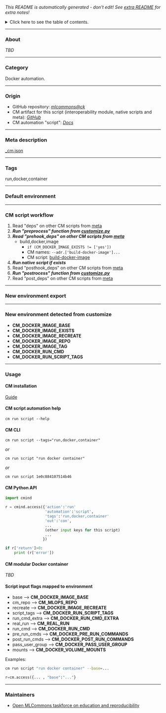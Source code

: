 *This README is automatically generated - don't edit! See [extra README](README-extra.md) for extra notes!*

<details>
<summary>Click here to see the table of contents.</summary>

* [About](#about)
* [Category](#category)
* [Origin](#origin)
* [Meta description](#meta-description)
* [Tags](#tags)
* [Default environment](#default-environment)
* [CM script workflow](#cm-script-workflow)
* [New environment export](#new-environment-export)
* [New environment detected from customize](#new-environment-detected-from-customize)
* [Usage](#usage)
  * [ CM installation](#cm-installation)
  * [ CM script automation help](#cm-script-automation-help)
  * [ CM CLI](#cm-cli)
  * [ CM Python API](#cm-python-api)
  * [ CM modular Docker container](#cm-modular-docker-container)
  * [ Script input flags mapped to environment](#script-input-flags-mapped-to-environment)
* [Maintainers](#maintainers)

</details>

___
### About

*TBD*
___
### Category

Docker automation.
___
### Origin

* GitHub repository: *[mlcommons@ck](https://github.com/mlcommons/ck/tree/master/cm-mlops)*
* CM artifact for this script (interoperability module, native scripts and meta): *[GitHub](https://github.com/mlcommons/ck/tree/master/cm-mlops/script/run-docker-container)*
* CM automation "script": *[Docs](https://github.com/octoml/ck/blob/master/docs/list_of_automations.md#script)*

___
### Meta description
[_cm.json](_cm.json)

___
### Tags
run,docker,container

___
### Default environment

___
### CM script workflow

  1. Read "deps" on other CM scripts from [meta](https://github.com/mlcommons/ck/tree/master/cm-mlops/script/run-docker-container/_cm.json)
  1. ***Run "preprocess" function from [customize.py](https://github.com/mlcommons/ck/tree/master/cm-mlops/script/run-docker-container/customize.py)***
  1. ***Read "prehook_deps" on other CM scripts from [meta](https://github.com/mlcommons/ck/tree/master/cm-mlops/script/run-docker-container/_cm.json)***
     * build,docker,image
       * `if (CM_DOCKER_IMAGE_EXISTS != ['yes'])`
       * CM names: `--adr.['build-docker-image']...`
       - CM script: [build-docker-image](https://github.com/mlcommons/ck/tree/master/cm-mlops/script/build-docker-image)
  1. ***Run native script if exists***
  1. Read "posthook_deps" on other CM scripts from [meta](https://github.com/mlcommons/ck/tree/master/cm-mlops/script/run-docker-container/_cm.json)
  1. ***Run "postrocess" function from [customize.py](https://github.com/mlcommons/ck/tree/master/cm-mlops/script/run-docker-container/customize.py)***
  1. Read "post_deps" on other CM scripts from [meta](https://github.com/mlcommons/ck/tree/master/cm-mlops/script/run-docker-container/_cm.json)
___
### New environment export

___
### New environment detected from customize

* **CM_DOCKER_IMAGE_BASE**
* **CM_DOCKER_IMAGE_EXISTS**
* **CM_DOCKER_IMAGE_RECREATE**
* **CM_DOCKER_IMAGE_REPO**
* **CM_DOCKER_IMAGE_TAG**
* **CM_DOCKER_RUN_CMD**
* **CM_DOCKER_RUN_SCRIPT_TAGS**
___
### Usage

#### CM installation
[Guide](https://github.com/mlcommons/ck/blob/master/docs/installation.md)

#### CM script automation help
```cm run script --help```

#### CM CLI
`cm run script --tags="run,docker,container"`

*or*

`cm run script "run docker container"`

*or*

`cm run script 1e0c884107514b46`

#### CM Python API

```python
import cmind

r = cmind.access({'action':'run'
                  'automation':'script',
                  'tags':'run,docker,container'
                  'out':'con',
                  ...
                  (other input keys for this script)
                  ...
                 })

if r['return']>0:
    print (r['error'])
```

#### CM modular Docker container
*TBD*

#### Script input flags mapped to environment

* base --> **CM_DOCKER_IMAGE_BASE**
* cm_repo --> **CM_MLOPS_REPO**
* recreate --> **CM_DOCKER_IMAGE_RECREATE**
* script_tags --> **CM_DOCKER_RUN_SCRIPT_TAGS**
* run_cmd_extra --> **CM_DOCKER_RUN_CMD_EXTRA**
* real_run --> **CM_REAL_RUN**
* run_cmd --> **CM_DOCKER_RUN_CMD**
* pre_run_cmds --> **CM_DOCKER_PRE_RUN_COMMANDS**
* post_run_cmds --> **CM_DOCKER_POST_RUN_COMMANDS**
* pass_user_group --> **CM_DOCKER_PASS_USER_GROUP**
* mounts --> **CM_DOCKER_VOLUME_MOUNTS**

Examples:

```bash
cm run script "run docker container" --base=...
```
```python
r=cm.access({... , "base":"..."}
```
___
### Maintainers

* [Open MLCommons taskforce on education and reproducibility](https://github.com/mlcommons/ck/blob/master/docs/mlperf-education-workgroup.md)